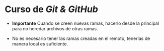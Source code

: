 # Curso de _Git & GitHub_

- **Importante** Cuando se creen nuevas ramas, hacerlo desde la principal para no heredar archivos de otras ramas.

- No es necesario tener las ramas creadas en el remoto, tenerlas de manera local es suficiente.
